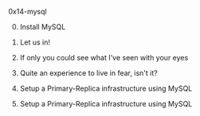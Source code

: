 0x14-mysql

0. Install MySQL

1. Let us in!

2. If only you could see what I've seen with your eyes

3. Quite an experience to live in fear, isn't it?

4. Setup a Primary-Replica infrastructure using MySQL

4. Setup a Primary-Replica infrastructure using MySQL
